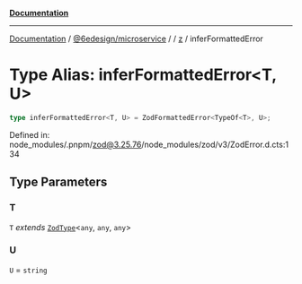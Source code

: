 [**Documentation**](../../../../../README.md)

***

[Documentation](../../../../../README.md) / [@6edesign/microservice](../../../README.md) / [](../../../README.md) / [z](../README.md) / inferFormattedError

# Type Alias: inferFormattedError&lt;T, U&gt;

```ts
type inferFormattedError<T, U> = ZodFormattedError<TypeOf<T>, U>;
```

Defined in: node\_modules/.pnpm/zod@3.25.76/node\_modules/zod/v3/ZodError.d.cts:134

## Type Parameters

### T

`T` *extends* [`ZodType`](../classes/ZodType.md)&lt;`any`, `any`, `any`&gt;

### U

`U` = `string`
